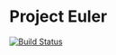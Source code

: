 Project Euler
===
[![Build Status](https://travis-ci.org/Kazz47/project_euler.svg?branch=master)](https://travis-ci.org/Kazz47/project_euler)

